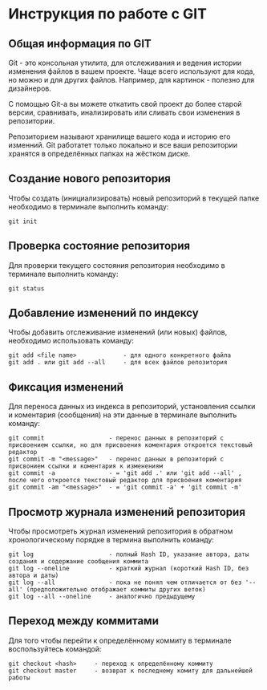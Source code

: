 # **Инструкция по работе с GIT**

## Общая информация по GIT

Git - это консольная утилита, для отслеживания и ведения истории изменения файлов в вашем проекте. Чаще всего используют для кода, но можно и для других файлов. Например, для картинок - полезно для дизайнеров.

С помощью Git-а вы можете откатить свой проект до более старой версии, сравнивать, инализировать или сливать свои изменения в репозитории.

Репозиторием называют хранилище вашего кода и историю его изменний. Git работатет только локально и все ваши репозитории хранятся в определённых папках на жёстком диске.

## Создание нового репозитория

Чтобы создать (инициализировать) новый репозиторий в текущей папке необходимо в терминале выполнить команду:

    git init

## Проверка состояние репозитория

Для проверки текущего состояния репозитория необходимо в терминале выполнить команду:

    git status

## Добавление изменений по индексу

Чтобы добавить отслеживание изменений (или новых) файлов, необходимо использовать команду:

    git add <file name>             - для одного конкретного файла
    git add . или git add --all     - для всех файлов репозитория

## Фиксация изменений

Для переноса данных из индекса в репозиторий, установления ссылки и коментария (сообщения) на эти данные в терминале выполнить команду:

    git commit                  - перенос данных в репозиторий с присвоением ссылки, но для присвоения коментария откроется текстовый редактор
    git commit -m "<message>"   - перенос данных в репозиторий с присвонием ссылки и коментария к изменениям
    git commit -a               - = 'git add .' или 'git add --all' , после чего откроется текстовый редактор для присвоения коментария
    git commit -am "<message>"  - = 'git commit -a' + 'git commit -m'

## Просмотр журнала изменений репозитория

Чтобы просмотреть журнал изменений репозитория в обратном хронологическому порядке в термина выполнить команду:

    git log                     - полный Hash ID, указание автора, даты создания и содержание сообщения коммита
    git log --oneline           - краткий журнал (короткий Hash ID, без автора и даты)
    git log --all               - пока не понял чем отличается от без '--all' (предположительно отображает коммиты других веток)
    git log --all --oneline     - аналогично предыдущему

## Переход между коммитами

Для того чтобы перейти к определённому коммиту в терминале воспользуйтесь командой:

    git checkout <hash>     - переход к определённому коммиту
    git checkout master     - возврат к последнему комиту для дальнейшей работы

